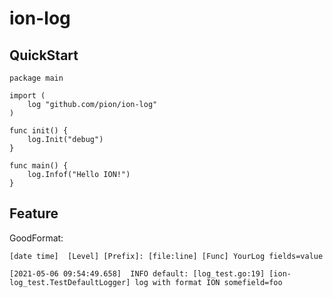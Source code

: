 # ion-log
## QuickStart
```
package main

import (
	log "github.com/pion/ion-log"
)

func init() {
	log.Init("debug")
}

func main() {
	log.Infof("Hello ION!")
}
```
## Feature
GoodFormat: 
```
[date time]  [Level] [Prefix]: [file:line] [Func] YourLog fields=value
```
```
[2021-05-06 09:54:49.658]  INFO default: [log_test.go:19] [ion-log_test.TestDefaultLogger] log with format ION somefield=foo
```

